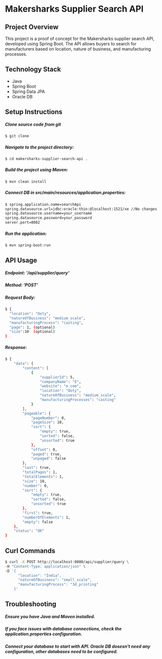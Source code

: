 # Makersharks Supplier Search API

## Project Overview

This project is a proof of concept for the Makersharks supplier search API, developed using Spring Boot. The API allows buyers to search for manufacturers based on location, nature of business, and manufacturing processes.

## Technology Stack

- Java
- Spring Boot
- Spring Data JPA
- Oracle DB

## Setup Instructions

##### Clone source code from git
```bash
$ git clone 
```

##### Navigate to the project directory:

```bash
$ cd makersharks-supplier-search-api .
```

##### Build the project using Maven:

```bash
$ mvn clean install
```
##### Connect DB in src/main/resources/application.properties:

```bash
$ spring.application.name=searchApi
spring.datasource.url=jdbc:oracle:thin:@localhost:1521/xe //No changes required for Oracle DB, other databases need to be configured. 
spring.datasource.username=your_username
spring.datasource.password=your_password
server.port=8082 
```

##### Run the application:

```bash
$ mvn spring-boot:run
```
## API Usage

##### Endpoint: '/api/supplier/query'

##### Method: 'POST'

##### Request Body:
```bash
$ {
  "location": "Ooty",
  "natureOfBusiness": "medium_scale",
  "manufacturingProcess": "casting",
  "page": 1, (optional)
  "size":10  (optional)
}

```

##### Response:
```bash
$ {
    "data": {
        "content": [
            {
                "supplierId": 5,
                "companyName": "E",
                "website": "e.com",
                "location": "Ooty",
                "natureOfBusiness": "medium_scale",
                "manufacturingProcesses": "casting"
            }
        ],
        "pageable": {
            "pageNumber": 0,
            "pageSize": 10,
            "sort": {
                "empty": true,
                "sorted": false,
                "unsorted": true
            },
            "offset": 0,
            "paged": true,
            "unpaged": false
        },
        "last": true,
        "totalPages": 1,
        "totalElements": 1,
        "size": 10,
        "number": 0,
        "sort": {
            "empty": true,
            "sorted": false,
            "unsorted": true
        },
        "first": true,
        "numberOfElements": 1,
        "empty": false
    },
    "status": "OK"
}

```

## Curl Commands

```bash
$ curl -X POST http://localhost:8080/api/supplier/query \
-H "Content-Type: application/json" \
-D '{
      "location": "India",
      "natureOfBusiness": "small_scale",
      "manufacturingProcess": "3d_printing"
    }'


```

## Troubleshooting
##### Ensure you have Java and Maven installed.
##### If you face issues with database connections, check the application.properties configuration.
##### Connect your database to start with API. Oracle DB dosesn't need any configuration, other databases need to be configured. 